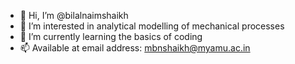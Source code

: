 - 👋 Hi, I’m @bilalnaimshaikh
- 👀 I’m interested in analytical modelling of mechanical processes
- 🌱 I’m currently learning the basics of coding
- 📫 Available at email address: mbnshaikh@myamu.ac.in

<!---
bilalnaimshaikh/bilalnaimshaikh is a ✨ special ✨ repository because its `README.md` (this file) appears on your GitHub profile.
You can click the Preview link to take a look at your changes.
--->
